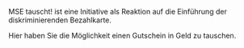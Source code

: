 MSE tauscht! ist eine Initiative als Reaktion auf die Einführung der diskriminierenden Bezahlkarte. 

Hier haben Sie die Möglichkeit einen Gutschein in Geld zu tauschen. 
